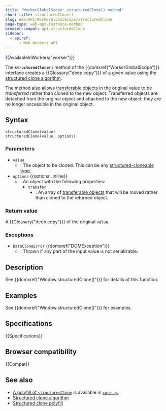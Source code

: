 ```yaml
---
title: "WorkerGlobalScope: structuredClone() method"
short-title: structuredClone()
slug: Web/API/WorkerGlobalScope/structuredClone
page-type: web-api-instance-method
browser-compat: api.structuredClone
sidebar:
  - apiref:
      - Web Workers API
---
```


{{AvailableInWorkers("worker")}}

The **`structuredClone()`** method of the {{domxref("WorkerGlobalScope")}} interface creates a {{Glossary("deep copy")}} of a given value using the [structured clone algorithm](/en-US/docs/Web/API/Web_Workers_API/Structured_clone_algorithm).

The method also allows [transferable objects](/en-US/docs/Web/API/Web_Workers_API/Transferable_objects) in the original value to be _transferred_ rather than cloned to the new object.
Transferred objects are detached from the original object and attached to the new object; they are no longer accessible in the original object.

## Syntax

```js-nolint
structuredClone(value)
structuredClone(value, options)
```

### Parameters

- `value`
  - : The object to be cloned.
    This can be any [structured-cloneable type](/en-US/docs/Web/API/Web_Workers_API/Structured_clone_algorithm#supported_types).
- `options` {{optional_inline}}
  - : An object with the following properties:
    - `transfer`
      - : An array of [transferable objects](/en-US/docs/Web/API/Web_Workers_API/Transferable_objects) that will be moved rather than cloned to the returned object.

### Return value

A {{Glossary("deep copy")}} of the original `value`.

### Exceptions

- `DataCloneError` {{domxref("DOMException")}}
  - : Thrown if any part of the input value is not serializable.

## Description

See {{domxref("Window.structuredClone()")}} for details of this function.

## Examples

See {{domxref("Window.structuredClone()")}} for examples.

## Specifications

{{Specifications}}

## Browser compatibility

{{Compat}}

## See also

- [A polyfill of `structuredClone`](https://github.com/zloirock/core-js#structuredclone) is available in [`core-js`](https://github.com/zloirock/core-js)
- [Structured clone algorithm](/en-US/docs/Web/API/Web_Workers_API/Structured_clone_algorithm)
- [Structured clone polyfill](https://github.com/ungap/structured-clone)
